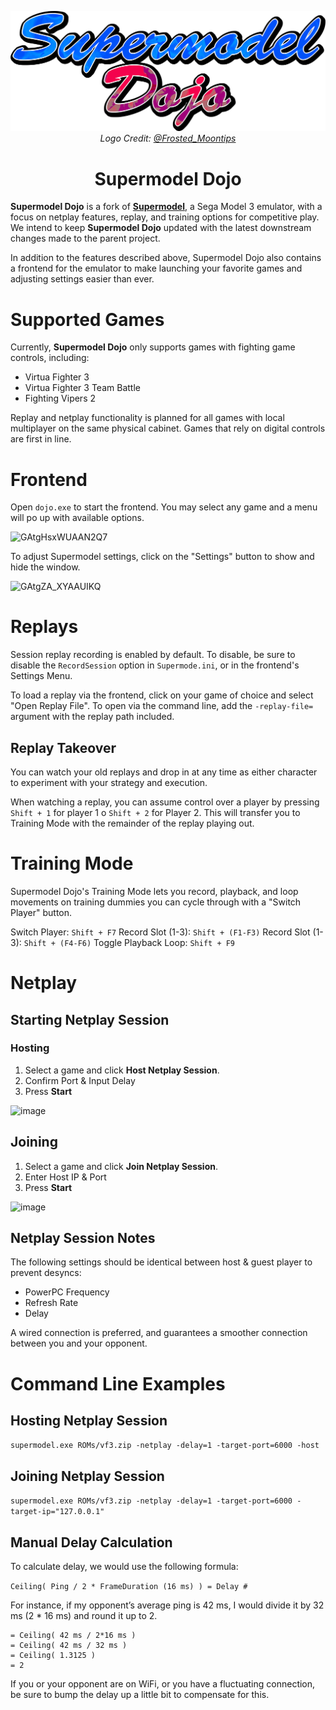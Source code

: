 <p align="center"><img src="SMD.png" alt="Supermodel Dojo Logo" width="600"><br /><i>Logo Credit: <a href="https://www.deviantart.com/mkfan12">@Frosted_Moontips</a></i></p>
<h1 align="center">Supermodel Dojo</h1>

**Supermodel Dojo** is a fork of [**Supermodel**](https://github.com/trzy/Supermodel), a Sega Model 3 emulator, with a focus on netplay features, replay, and training options for competitive play.  We intend to keep **Supermodel Dojo** updated with the latest downstream changes made to the parent project.

In addition to the features described above, Supermodel Dojo also contains a frontend for the emulator to make launching your favorite games and adjusting settings easier than ever.

# Supported Games

Currently, **Supermodel Dojo** only supports games with fighting game controls, including:

* Virtua Fighter 3
* Virtua Fighter 3 Team Battle
* Fighting Vipers 2

Replay and netplay functionality is planned for all games with local multiplayer on the same physical cabinet. Games that rely on digital controls are first in line.

# Frontend

Open `dojo.exe` to start the frontend. You may select any game and a menu will po up with available options.

![GAtgHsxWUAAN2Q7](https://github.com/blueminder/supermodel-dojo/assets/504581/1cd71f6b-081e-4ef0-8739-e5a2e46257c8)

To adjust Supermodel settings, click on the "Settings" button to show and hide the window.

![GAtgZA_XYAAUIKQ](https://github.com/blueminder/supermodel-dojo/assets/504581/ec8159a8-66b8-4c45-be24-dea9e94f5569)

# Replays

Session replay recording is enabled by default. To disable, be sure to disable the `RecordSession` option in `Supermode.ini`, or in the frontend's Settings Menu.

To load a replay via the frontend, click on your game of choice and select "Open Replay File". To open via the command line, add the `-replay-file=` argument with the replay path included.

## Replay Takeover

You can watch your old replays and drop in at any time as either character to experiment with your strategy and execution.

When watching a replay, you can assume control over a player by pressing `Shift + 1` for player 1 o `Shift + 2` for Player 2. This will transfer you to Training Mode with the remainder of the replay playing out.

# Training Mode

Supermodel Dojo's Training Mode lets you record, playback, and loop movements on training dummies you can cycle through with a "Switch Player" button.

Switch Player: `Shift + F7`
Record Slot (1-3): `Shift + (F1-F3)`
Record Slot (1-3): `Shift + (F4-F6)`
Toggle Playback Loop: `Shift + F9`

# Netplay

## Starting Netplay Session
### Hosting
1. Select a game and click **Host Netplay Session**.
2. Confirm Port & Input Delay
3. Press **Start**

![image](https://github.com/blueminder/supermodel-dojo/assets/504581/8dc0f01f-cbe2-4368-8ce5-1a46e889e6ec)

## Joining
1. Select a game and click **Join Netplay Session**.
2. Enter Host IP & Port
3. Press **Start**

![image](https://github.com/blueminder/supermodel-dojo/assets/504581/9a72b75f-7586-4b6d-b900-52d5d1365f81)

## Netplay Session Notes
The following settings should be identical between host & guest player to prevent desyncs:
* PowerPC Frequency
* Refresh Rate
* Delay

A wired connection is preferred, and guarantees a smoother connection between you and your opponent.

# Command Line Examples
## Hosting Netplay Session
```supermodel.exe ROMs/vf3.zip -netplay -delay=1 -target-port=6000 -host```

## Joining Netplay Session
```supermodel.exe ROMs/vf3.zip -netplay -delay=1 -target-port=6000 -target-ip="127.0.0.1"```

## Manual Delay Calculation
To calculate delay, we would use the following formula:

`Ceiling( Ping / 2 * FrameDuration (16 ms) ) = Delay #`

For instance, if my opponent’s average ping is 42 ms, I would divide it by 32 ms (2 * 16 ms) and round it up to 2.

```
= Ceiling( 42 ms / 2*16 ms )
= Ceiling( 42 ms / 32 ms )
= Ceiling( 1.3125 )
= 2
```

If you or your opponent are on WiFi, or you have a fluctuating connection, be sure to bump the delay up a little bit to compensate for this.
